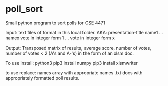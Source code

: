 # poll_sort
Small python program to sort polls for CSE 4471

Input: text files of format in this local folder. AKA:
presentation-title
name1
...
namex
vote in integer form 1
...
vote in integer form x

Output: 
Transposed matrix of results, average score, number of votes, number of votes < 2 (A's and A-'s) in the form of an xlsm doc.

To use install:
python3
pip3 install numpy
pip3 install xlsmwriter

to use replace:
names array with appropriate names
.txt docs with appropriately formatted poll results.
